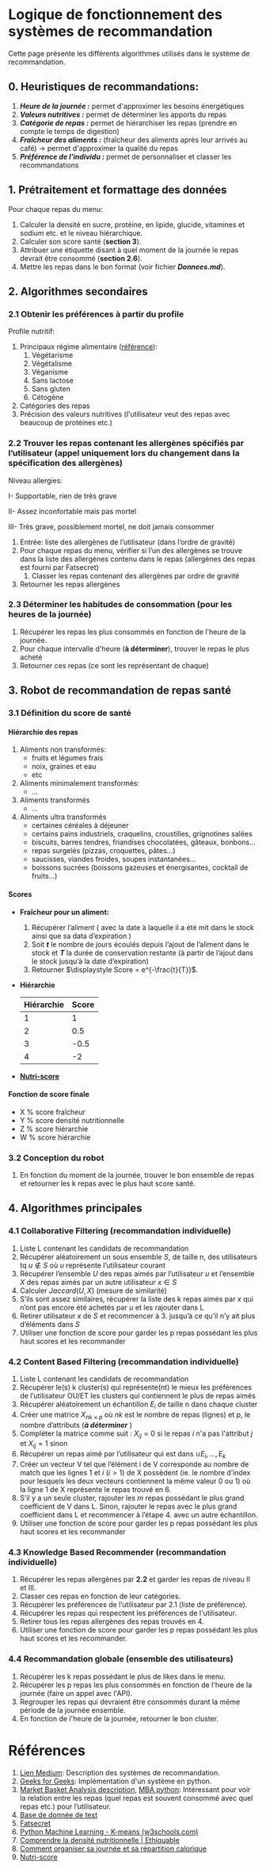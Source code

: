 # Logique de fonctionnement des systèmes de recommandation
Cette page présente les différents algorithmes utilisés dans le système de recommandation.

## 0. Heuristiques de recommandations:

1. ***Heure de la journée :*** permet d'approximer les besoins énergétiques
2. ***Valeurs nutritives :*** permet de déterminer les apports du repas
3. ***Catégorie de repas :*** permet de hiérarchiser les repas (prendre en compte le temps de digestion)
4. ***Fraîcheur des aliments :*** (fraîcheur des aliments  après leur arrivés au café) -> permet d'approximer la qualité du repas
5. ***Préférence de l'individu :*** permet de personnaliser et classer les recommandations


## 1. Prétraitement et formattage des données
Pour chaque repas du menu:

1. Calculer la densité en sucre, protéine, en lipide, glucide, vitamines et sodium etc. et le niveau hiérarchique.
2. Calculer son score santé (**section 3**).
3. Attribuer une étiquette disant à quel moment de la journée le repas devrait être consommé (**section 2.6**).
1. Mettre les repas dans le bon format (voir fichier ***Donnees.md***).

## 2. Algorithmes secondaires

### 2.1 Obtenir les préférences à partir du profile

Profile nutritif: 
1. Principaux régime alimentaire ([référence](https://larecolteenvrac.com/articles/les-differents-regimes-alimentaires)):
    1. Végétarisme
    2. Végétalisme
    3. Véganisme
    4. Sans lactose
    5. Sans gluten
    6. Cétogène
2. Catégories des repas
3. Précision des valeurs nutritives (l'utilisateur veut des repas avec beaucoup de protéines etc.)

### 2.2 Trouver les repas contenant les allergènes spécifiés par l’utilisateur (appel uniquement lors du changement dans la spécification des allergènes)

Niveau allergies:

I- Supportable, rien de très grave

II- Assez inconfortable mais pas mortel

III- Très grave, possiblement mortel, ne doit jamais consommer

1. Entrée: liste des allergènes de l’utilisateur (dans l’ordre de gravité)
2. Pour chaque repas du menu, vérifier si l’un des allergènes se trouve dans la liste des allergènes contenu dans le repas (allergènes des repas est fourni par Fatsecret)
    1. Classer les repas contenant des allergènes par ordre de gravité
3. Retourner les repas allergènes


### 2.3 Déterminer les habitudes de consommation (pour les heures de la journée)
1. Récupérer les repas les plus consommés en fonction de l'heure de la journée.
2. Pour chaque intervalle d'heure (**à déterminer**), trouver le repas le plus acheté
3. Retourner ces repas (ce sont les représentant de chaque)

<!--
Avis Nutrotionniste
### 2.6 Attribuer un moment de la journée à un repas
1. Entrée: un repas
2. Définir les étiquettes. ***TODO: Définir les intervalles d'heure***
3. Définir n ensemble(s) qui représentent les repas qui devraient être consommés à n moment de la journée (un ensemble pour les repas qui devraient être consommés entre 8h-10h AM etc.).
4. Mettre chaque aliment dans le bon cluster en fonction de la densité en protéine, lipide et en glucide ainsi que de son apport en calories (voir référence 8).
5. Pour chaque élément dans le même cluster, attribuer une étiquette (***à définir***).
-->

## 3. Robot de recommandation de repas santé

### 3.1 Définition du score de santé

#### **Hiérarchie des repas**

1. Aliments non transformés:
    - fruits et légumes frais
    - noix, graines et eau
    - etc
2. Aliments minimalement transformés: 
    - …
3. Aliments transformés
    - …
4. Aliments ultra transformés
    - certaines céréales à déjeuner
    - certains pains industriels, craquelins, croustilles, grignotines salées
    - biscuits, barres tendres, friandises chocolatées, gâteaux, bonbons…
    - repas surgelés (pizzas, croquettes, pâtes…)
    - saucisses, viandes froides, soupes instantanées…
    - boissons sucrées (boissons gazeuses et énergisantes, cocktail de fruits…)

#### **Scores**

- **Fraîcheur pour un aliment:**
    1. Récupérer l’aliment ( avec la date à laquelle il a été mit dans le stock ainsi que sa data d’expiration )
    2. Soit ***t*** le nombre de jours écoulés depuis l’ajout de l’aliment dans le stock et ***T*** la durée de conservation restante (à partir de l’ajout dans le stock jusqu’à la date d’expiration)
    3. Retourner $\displaystyle Score = e^{-\frac{t}{T}}$.
    
- **Hiérarchie**

    | Hiérarchie | Score |
    | --- | --- |
    | 1 | 1 |
    | 2 | 0.5 |
    | 3 | -0.5 |
    | 4 | -2 |
    
- [**Nutri-score**](https://en.wikipedia.org/wiki/Nutri-Score)


#### **Fonction de score finale**

- X % score fraîcheur
- Y % score densité nutritionnelle
- Z % score hiérarchie
- W % score hiérarchie

### 3.2 Conception du robot
1. En fonction du moment de la journée, trouver le bon ensemble de repas et retourner les k repas avec le plus haut score santé.

## 4. Algorithmes principales

### 4.1 Collaborative Filtering (recommandation individuelle)

1. Liste L contenant les candidats de recommandation
2. Récupérer aléatoirement un sous ensemble $S$, de taille n, des utilisateurs $\text{ tq } u \notin S$ où $u$ représente l’utilisateur courant
3. Récupérer l’ensemble $U$ des repas aimés par l’utilisateur $u$ et l’ensemble $X$ des repas aimés par un autre utilisateur $x\in S$
4. Calculer $Jaccard(U, X)$ (mesure de similarité)
5. S’ils sont assez similaires, récupérer la liste des k repas aimés par $x$ qui n’ont pas encore été achetés par $u$ et les rajouter dans L
6. Retirer utilisateur $x$ de $S$ et recommencer à 3. jusqu’à ce qu’il n’y ait plus d’éléments dans $S$
7. Utiliser une fonction de score pour garder les p repas possédant les plus haut scores et les recommander

### 4.2 Content Based Filtering (recommandation individuelle)

1. Liste L contenant les candidats de recommandation
2. Récupérer le(s) k cluster(s) qui représente(nt) le mieux les préférences de l’utilisateur OU/ET les clusters qui contiennent le plus de repas aimés
3. Récupérer aléatoirement un échantillon $E_i$ de taille n dans chaque cluster
4. Créer une matrice $X_{nk\times p}$ où $nk$ est le nombre de repas (lignes) et p, le nombre d’attributs (*****à déterminer***** )
5. Compléter la matrice comme suit : $X_{ij} = 0$ si le repas $i$ n'a pas l'attribut $j$ et $X_{ij} = 1$ sinon
6. Récupérer un repas aimé par l’utilisateur qui est dans $\cup E_i,..., E_k$
7. Créer un vecteur V tel que l’élément i de V corresponde au nombre de match que les lignes 1 et $i\text{ }(i > 1$) de X possèdent (ie. le nombre d’index pour lesquels les deux vecteurs contiennent la même valeur 0 ou 1) où la ligne 1 de X représente le repas trouvé en 6.
8. S’il y a un seule cluster, rajouter les *m* repas possédant le plus grand coefficient de V dans L. Sinon, rajouter le repas avec le plus grand coefficient dans L et recommencer à l’étape 4. avec un autre échantillon.
9. Utiliser une fonction de score pour garder les p repas possédant les plus haut scores et les recommander

### 4.3 Knowledge Based Recommender (recommandation individuelle)

1. Récupérer les repas allergènes par **2.2** et garder les repas de niveau II et III.
2. Classer ces repas en fonction de leur catégories.
3. Récupérer les préférences de l’utilisateur par 2.1 (liste de préférence).
4. Récupérer les repas qui respectent les préférences de l'utilisateur.
5. Retirer tous les repas allergènes des repas trouvés en 4.
6. Utiliser une fonction de score pour garder les p repas possédant les plus haut scores et les recommander.

### 4.4 Recommandation globale (ensemble des utilisateurs)

1. Récupérer les k repas possédant le plus de likes dans le menu.
2. Récupérer les p repas les plus consommés en fonction de l'heure de la journée (faire un appel avec l'API).
3. Regrouper les repas qui devraient être consommés durant la même période de la journée ensemble.
4. En fonction de l'heure de la journée, retourner le bon cluster.

<!--
### 4.5 Recommandation de café basé sur la recherche de repas

1. Liste *L* des cafés
2. Récupérer le repas recherché (R)
3. Récupérer les menus de tous les cafés (map M)
4. Rajouter tous les restaurants dans lesquels R est vendu dans la liste *L*
5. Retourner L
-->

# Références

1. [Lien Medium](https://towardsdatascience.com/introduction-to-recommender-systems-1-971bd274f421): Description des systèmes de recommandation.
2. [Geeks for Geeks](https://www.geeksforgeeks.org/recommendation-system-in-python/): Implémentation d'un système en python.
3. [Market Basket Analysis description](https://www.youtube.com/watch?v=icGS26TS1fE&ab_channel=DATAtab), [MBA python](https://medium.com/@jihargifari/how-to-perform-market-basket-analysis-in-python-bd00b745b106): Intéressant pour voir la relation entre les repas (quel repas est souvent consommé avec quel repas etc.) pour l’utilisateur.
4. [Base de donnée de test](https://www.kaggle.com/datasets/joebeachcapital/fast-food)
5. [Fatsecret](https://platform.fatsecret.com/)
6. [Python Machine Learning - K-means (w3schools.com)](https://www.w3schools.com/python/python_ml_k-means.asp)
7. [Comprendre la densité nutritionnelle | Ethiquable](https://www.ethiquable.coop/page-guide-dachats-espace-presse/comprendre-densite-nutritionnelle#:~:text=Il%20existe%20plusieurs%20d%C3%A9finitions%20mais,%C3%A0%20son%20contenu%20en%20calories.)
8. [Comment organiser sa journée et sa répartition calorique](https://media.dietis.fr/sante-et-alimentation/conseils-nutrition-sante/893-repartition-calorique-quotidienne.html)
9. [Nutri-score](https://en.wikipedia.org/wiki/Nutri-Score)